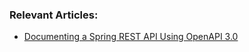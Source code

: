 ### Relevant Articles:

- [Documenting a Spring REST API Using OpenAPI 3.0](https://www.baeldung.com/spring-rest-openapi-documentation)

